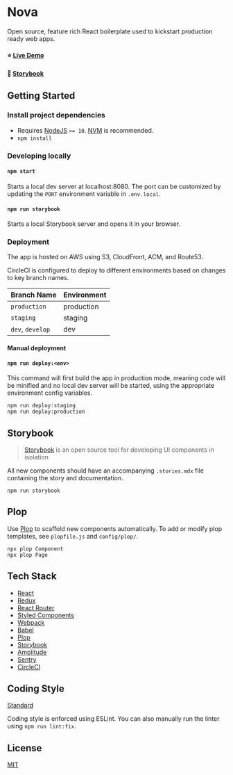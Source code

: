 # Nova

Open source, feature rich React boilerplate used to kickstart production ready web apps.

#### ⭐ [Live Demo](https://nova.warner.codes)

#### 📖 [Storybook](https://ryanwarner.github.io/nova)

## Getting Started

### Install project dependencies

- Requires [NodeJS](https://nodejs.org/en/) `>= 10`. [NVM](https://github.com/nvm-sh/nvm) is recommended.
- `npm install`

### Developing locally

#### `npm start`

Starts a local dev server at localhost:8080. The port can be customized by updating the `PORT` environment variable in `.env.local`.

#### `npm run storybook`

Starts a local Storybook server and opens it in your browser.

### Deployment

The app is hosted on AWS using S3, CloudFront, ACM, and Route53.

CircleCI is configured to deploy to different environments based on changes to key branch names.

| Branch Name | Environment |
|:---|:---|
| `production` | production |
| `staging` | staging |
| `dev`, `develop` | dev |

#### Manual deployment

#### `npm run deploy:<env>`

This command will first build the app in production mode, meaning code will be minified and no local dev server will be started, using the appropriate environment config variables. 

```
npm run deploy:staging
npm run deploy:production
```

## Storybook

> [Storybook](https://storybook.js.org/) is an open source tool for developing UI components in isolation

All new components should have an accompanying `.stories.mdx` file containing the story and documentation.

`npm run storybook`

## Plop

Use [Plop](https://plopjs.com/) to scaffold new components automatically. To add or modify plop templates, see `plopfile.js` and `config/plop/`. 

```
npx plop Component
npx plop Page
```

## Tech Stack

- [React](https://reactjs.org)
- [Redux](https://redux.js.org)
- [React Router](https://github.com/ReactTraining/react-router)
- [Styled Components](https://www.styled-components.com)
- [Webpack](https://webpack.js.org)
- [Babel](https://babeljs.io)
- [Plop](https://plopjs.com)
- [Storybook](https://storybook.js.org)
- [Amplitude](https://amplitude.com)
- [Sentry](https://sentry.io)
- [CircleCI](https://circleci.com)

## Coding Style

[Standard](https://standardjs.com/)

Coding style is enforced using ESLint. You can also manually run the linter using `npm run lint:fix`.

## License

[MIT](https://opensource.org/licenses/MIT)
